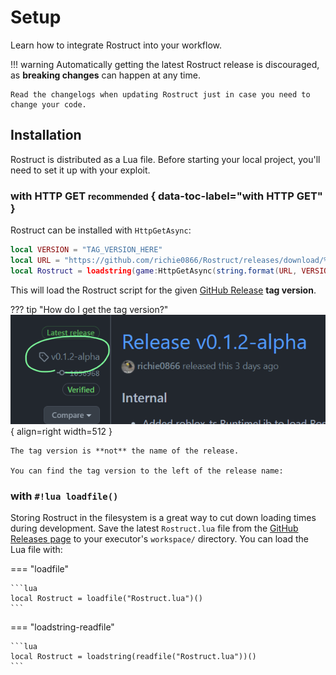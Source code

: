 # Setup

Learn how to integrate Rostruct into your workflow.

!!! warning
	Automatically getting the latest Rostruct release is discouraged, as **breaking changes** can happen at any time.
	
	Read the changelogs when updating Rostruct just in case you need to change your code.

## Installation

Rostruct is distributed as a Lua file. Before starting your local project, you'll need to set it up with your exploit.

### with HTTP GET <small>recommended</small> { data-toc-label="with HTTP GET" }

Rostruct can be installed with `HttpGetAsync`:

```lua hl_lines="1"
local VERSION = "TAG_VERSION_HERE"
local URL = "https://github.com/richie0866/Rostruct/releases/download/%s/Rostruct.lua"
local Rostruct = loadstring(game:HttpGetAsync(string.format(URL, VERSION)))()
```

This will load the Rostruct script for the given [GitHub Release](https://github.com/richie0866/Rostruct/releases) **tag version**.

??? tip "How do I get the tag version?"
	![image](../assets/images/github-tag-version.png){ align=right width=512 }

	The tag version is **not** the name of the release.
	
	You can find the tag version to the left of the release name:

### with `#!lua loadfile()`

Storing Rostruct in the filesystem is a great way to cut down loading times during development. Save the latest `Rostruct.lua` file from the [GitHub Releases page](https://github.com/richie0866/Rostruct/releases/latest) to your executor's `workspace/` directory. You can load the Lua file with:

=== "loadfile"

	```lua
	local Rostruct = loadfile("Rostruct.lua")()
	```

=== "loadstring-readfile"

	```lua
	local Rostruct = loadstring(readfile("Rostruct.lua"))()
	```
